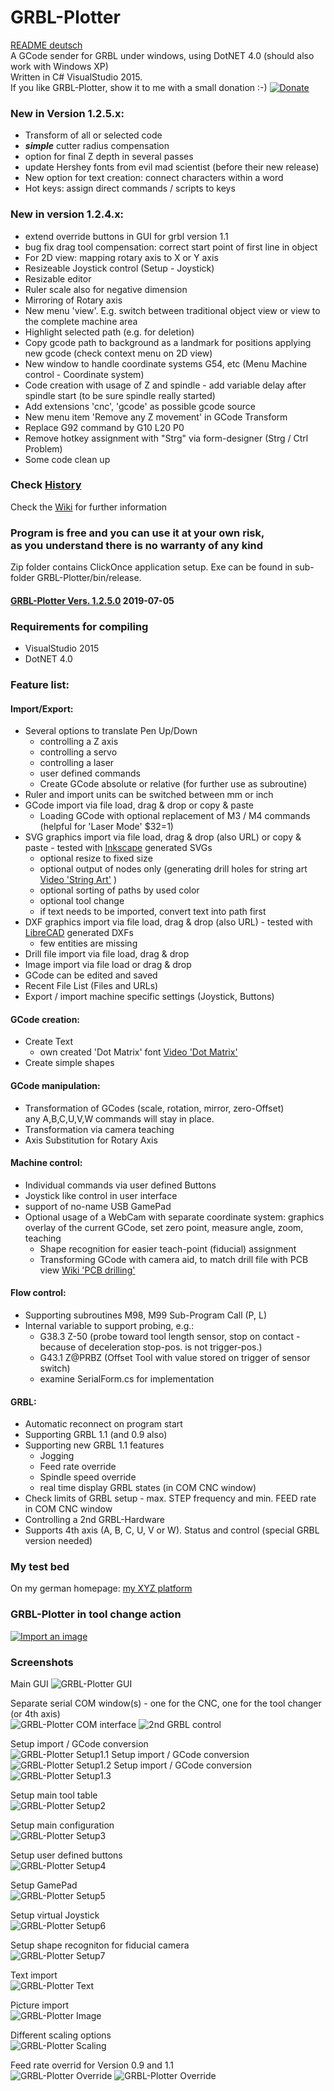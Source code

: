 # GRBL-Plotter
[README deutsch](README_de.md)  
A GCode sender for GRBL under windows, using DotNET 4.0 (should also work with Windows XP)  
Written in C# VisualStudio 2015.  
If you like GRBL-Plotter, show it to me with a small donation :-) [![Donate](https://www.paypalobjects.com/en_US/DE/i/btn/btn_donateCC_LG.gif)](https://www.paypal.com/cgi-bin/webscr?cmd=_s-xclick&hosted_button_id=PVBK8U866QNQ6)   
   
   
### New in Version 1.2.5.x:
* Transform of all or selected code
* ___simple___ cutter radius compensation
* option for final Z depth in several passes
* update Hershey fonts from evil mad scientist (before their new release)
* New option for text creation: connect characters within a word
* Hot keys: assign direct commands / scripts to keys    
   
### New in version 1.2.4.x:  
* extend override buttons in GUI for grbl version 1.1
* bug fix drag tool compensation: correct start point of first line in object
* For 2D view: mapping rotary axis to X or Y axis
* Resizeable Joystick control (Setup - Joystick)
* Resizable editor
* Ruler scale also for negative dimension
* Mirroring of Rotary axis
* New menu 'view'. E.g. switch between traditional object view or view to the complete machine area  
* Highlight selected path (e.g. for deletion)
* Copy gcode path to background as a landmark for positions applying new gcode (check context menu on 2D view)
* New window to handle coordinate systems G54, etc (Menu Machine control - Coordinate system)
* Code creation with usage of Z and spindle - add variable delay after spindle start (to be sure spindle really started)    
* Add extensions 'cnc', 'gcode' as possible gcode source
* New menu item 'Remove any Z movement' in GCode Transform  
* Replace G92 command by G10 L20 P0
* Remove hotkey assignment with "Strg" via form-designer (Strg / Ctrl Problem)
* Some code clean up
  
### Check [History](https://github.com/svenhb/GRBL-Plotter/blob/master/History.md)  
      
Check the [Wiki](https://github.com/svenhb/GRBL-Plotter/wiki) for further information   

### Program is free and you can use it at your own risk,<br>as you understand there is no warranty of any kind
Zip folder contains ClickOnce application setup. Exe can be found in sub-folder GRBL-Plotter/bin/release.
#### [GRBL-Plotter Vers. 1.2.5.0](https://github.com/svenhb/GRBL-Plotter/releases/latest)  2019-07-05    

### Requirements for compiling
* VisualStudio 2015 
* DotNET 4.0
 
### Feature list:
#### Import/Export:  
* Several options to translate Pen Up/Down
  - controlling a Z axis
  - controlling a servo
  - controlling a laser
  - user defined commands
  - Create GCode absolute or relative (for further use as subroutine)  
* Ruler and import units can be switched between mm or inch
* GCode import via file load, drag & drop or copy & paste
  - Loading GCode with optional replacement of M3 / M4 commands (helpful for 'Laser Mode' $32=1) 
* SVG graphics import via file load, drag & drop (also URL) or copy & paste - tested with [Inkscape](https://inkscape.org/de/) generated SVGs 
  - optional resize to fixed size
  - optional output of nodes only (generating drill holes for string art [Video 'String Art'](https://youtu.be/ymWi15rvTvM)  )
  - optional sorting of paths by used color
  - optional tool change
  - if text needs to be imported, convert text into path first
* DXF graphics import via file load, drag & drop (also URL) - tested with [LibreCAD](http://librecad.org/cms/home.html) generated DXFs 
  - few entities are missing
* Drill file import via file load, drag & drop
* Image import via file load or drag & drop
* GCode can be edited and saved
* Recent File List (Files and URLs)
* Export / import machine specific settings (Joystick, Buttons)
  
#### GCode creation:
* Create Text
  - own created 'Dot Matrix' font [Video 'Dot Matrix'](https://youtu.be/ip_qCQwoufw) 
* Create simple shapes
    
#### GCode manipulation:  
* Transformation of GCodes (scale, rotation, mirror, zero-Offset)  
any A,B,C,U,V,W commands will stay in place.
* Transformation via camera teaching
* Axis Substitution for Rotary Axis
  
#### Machine control:  
* Individual commands via user defined Buttons  
* Joystick like control in user interface  
* support of no-name USB GamePad  
* Optional usage of a WebCam with separate coordinate system: graphics overlay of the current GCode, set zero point, measure angle, zoom, teaching  
  - Shape recognition for easier teach-point (fiducial) assignment  
  - Transforming GCode with camera aid, to match drill file with PCB view [Wiki 'PCB drilling'](https://github.com/svenhb/GRBL-Plotter/wiki/PCB-drilling)   
  
#### Flow control:
* Supporting subroutines M98, M99 Sub-Program Call (P, L)
* Internal variable to support probing, e.g.:
  - G38.3 Z-50		(probe toward tool length sensor, stop on contact - because of deceleration stop-pos. is not trigger-pos.)
  - G43.1 Z@PRBZ	(Offset Tool with value stored on trigger of sensor switch)
  - examine SerialForm.cs for implementation
  
#### GRBL:  
* Automatic reconnect on program start  
* Supporting GRBL 1.1 (and 0.9 also)
* Supporting new GRBL 1.1 features
  - Jogging
  - Feed rate override
  - Spindle speed override
  - real time display GRBL states (in COM CNC window)
* Check limits of GRBL setup - max. STEP frequency and min. FEED rate in COM CNC window  
* Controlling a 2nd GRBL-Hardware
* Supports 4th axis (A, B, C, U, V or W). Status and control (special GRBL version needed)

 
### My test bed
On my german homepage:
[my XYZ platform](http://svenhb.bplaced.net/?CNC___Plotter) 

### GRBL-Plotter in tool change action
[![Import an image](https://i9.ytimg.com/vi/GGtdwYdZWi8/mq2.jpg?sqp=COypi98F&rs=AOn4CLAbkofKlCN1cepOQkGvpG6YlnRwrQ)](https://youtu.be/GGtdwYdZWi8) 

### Screenshots
Main GUI
![GRBL-Plotter GUI](doc/GRBLPlotter_GUI.png?raw=true "Main GUI") 

Separate serial COM window(s) - one for the CNC, one for the tool changer (or 4th axis)  
![GRBL-Plotter COM interface](doc/GRBLPlotter_COM2.png?raw=true "Serial connection") ![2nd GRBL control](doc/GRBLPlotter_Control_COM2.png?raw=true "Serial connection")

Setup import / GCode conversion  
![GRBL-Plotter Setup1.1](doc/GRBLPlotter_Setup1_1_en.png?raw=true "Setup1.1") 
Setup import / GCode conversion  
![GRBL-Plotter Setup1.2](doc/GRBLPlotter_Setup1_2_en.png?raw=true "Setup1.2") 
Setup import / GCode conversion  
![GRBL-Plotter Setup1.3](doc/GRBLPlotter_Setup1_3_en.png?raw=true "Setup1.3") 
   
Setup main tool table  
![GRBL-Plotter Setup2](doc/GRBLPlotter_Setup2_en.png?raw=true "Setup2")  
   
Setup main configuration  
![GRBL-Plotter Setup3](doc/GRBLPlotter_Setup3_en.png?raw=true "Setup3")  
  
Setup user defined buttons  
![GRBL-Plotter Setup4](doc/GRBLPlotter_Setup4_en.png?raw=true "Setup4")  
  
Setup GamePad  
![GRBL-Plotter Setup5](doc/GRBLPlotter_Setup5_en.png?raw=true "Setup5")  
  
Setup virtual Joystick  
![GRBL-Plotter Setup6](doc/GRBLPlotter_Setup6_en.png?raw=true "Setup6")  
  
Setup shape recogniton for fiducial camera     
![GRBL-Plotter Setup7](doc/GRBLPlotter_Setup7_en.png?raw=true "Setup7")  
  
Text import  
![GRBL-Plotter Text](doc/GRBLPlotter_Text.png?raw=true "Text conversion")  
  
Picture import  
![GRBL-Plotter Image](doc/ImageImport/ImageImport1.png?raw=true "Image import")  
  
Different scaling options  
![GRBL-Plotter Scaling](doc/GRBLPlotter_scaling.png?raw=true "GCode scaling")  

Feed rate overrid for Version 0.9 and 1.1  
![GRBL-Plotter Override](doc/GRBLPlotter_override.png?raw=true "GCode override") ![GRBL-Plotter Override](doc/GRBLPlotter_override2.png?raw=true "GCode override")
